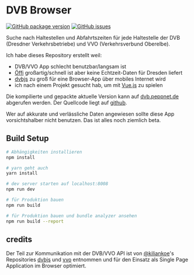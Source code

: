 DVB Browser
===========

[![GitHub package version](https://img.shields.io/github/package-json/v/pabra/dvb-browser.svg)]()
[![GitHub issues](https://img.shields.io/github/issues/pabra/dvb-browser.svg)](https://github.com/pabra/dvb-browser/issues)

Suche nach Haltestellen und Abfahrtszeiten für jede Haltestelle der DVB (Dresdner Verkehrsbetriebe)
und VVO (Verkehrsverbund Oberelbe).

Ich habe dieses Repository erstellt weil:
* DVB/VVO App schlecht benutzbar/langsam ist
* [Öffi] großartig/schnell ist aber keine Echtzeit-Daten für Dresden liefert
* [dvbjs] zu groß für eine Browser-App über mobiles Internet wird
* ich nach einem Projekt gesucht hab, um mit [Vue.js] zu spielen

Die kompilierte und gepackte aktuelle Version kann auf [dvb.peppnet.de](https://dvb.peppnet.de)
abgerufen werden. Der Quellcode liegt auf [github](https://github.com/pabra/dvb-browser).

Wer auf akkurate und verlässliche Daten angewiesen sollte diese App vorsichtshalber
nicht benutzen. Das ist alles noch ziemlich beta.

Build Setup
-----------

```bash
# Abhängigkeiten installieren
npm install

# yarn geht auch
yarn install

# dev server starten auf localhost:8008
npm run dev

# für Produktion bauen
npm run build

# für Produktion bauen und bundle analyzer ansehen
npm run build --report
```


credits
-------

Der Teil zur Kommunikation mit der DVB/VVO API ist von [@kiliankoe]'s
Repositories [dvbjs] und [vvo] entnommen und für den Einsatz als Single Page
Application im Browser optimiert.


[Öffi]: https://oeffi.schildbach.de/
[Vue.js]: https://vuejs.org/
[@kiliankoe]: https://github.com/kiliankoe
[dvbjs]: https://github.com/kiliankoe/dvbjs
[vvo]: https://github.com/kiliankoe/vvo
